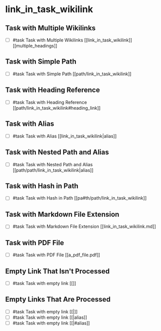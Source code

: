 # link_in_task_wikilink

## Task with Multiple Wikilinks

- [ ]  #task Task with Multiple Wikilinks [[link_in_task_wikilink]] [[multiple_headings]]

## Task with Simple Path

- [ ]  #task Task with Simple Path [[path/link_in_task_wikilink]]

## Task with Heading Reference

- [ ]  #task Task with Heading Reference [[path/link_in_task_wikilink#heading_link]]

## Task with Alias

- [ ]  #task Task with Alias [[link_in_task_wikilink|alias]]

## Task with Nested Path and Alias

- [ ]  #task Task with Nested Path and Alias [[path/path/link_in_task_wikilink|alias]]

## Task with Hash in Path

- [ ]  #task Task with Hash in Path [[pa#th/path/link_in_task_wikilink]]

## Task with Markdown File Extension

- [ ]  #task Task with Markdown File Extension [[link_in_task_wikilink.md]]

## Task with PDF File

- [ ]  #task Task with PDF File [[a_pdf_file.pdf]]

## Empty Link That Isn't Processed

- [ ] #task Task with empty link [[]]

## Empty Links That Are Processed

- [ ] #task Task with empty link [[|]]
- [ ] #task Task with empty link [[|alias]]
- [ ] #task Task with empty link [[|#alias]]

